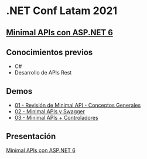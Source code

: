 # .NET Conf Latam 2021
## [Minimal APIs con ASP.NET 6](https://youtu.be/iSrNS_7V5pc)

## **Conocimientos previos**  
* C#
* Desarrollo de APIs Rest

## **Demos**  
* [01 - Revisión de Minimal API - Conceptos Generales](Demo1)
* [02 - Minimal APIs y Swagger](Demo2)
* [03 - Minimal APIs + Controladores](Demo3)

## **Presentación**

[Minimal APIs con ASP.NET 6](minimal_apis_dotnet6.pdf)
